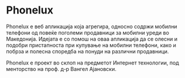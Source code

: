 # Phonelux
Phonelux е веб апликација која агрегира, односнo содржи мобилни телефони од повеќе поголеми продавници за мобилни уреди во Македонија. Идејата е со помош на оваа апликација да се олесни и подобри пристапноста при купување на мобилни телефони, како и побрза и полесна споредба на понуди на различни продавници.

Phonelux е проект во склоп на предметот Интернет технологии, под менторство на проф. д-р Вангел Ајановски.
